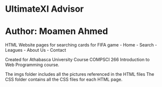 # UltimateXI Advisor
# Author: Moamen Ahmed

HTML Website pages for searching cards for FIFA game
	- Home
	- Search
	- Leagues
	- About Us
	- Contact
 
Created for Athabasca University Course COMPSCI 266 
	Introduction to Web Programming course.

The imgs folder includes all the pictures referenced in the HTML files
The CSS folder contains all the CSS files for each HTML page.